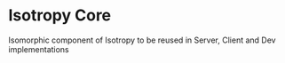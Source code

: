 Isotropy Core
======
Isomorphic component of Isotropy to be reused in Server, Client and Dev implementations
